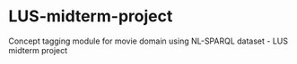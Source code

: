 # LUS-midterm-project
Concept tagging module for movie domain using NL-SPARQL dataset - LUS midterm project

